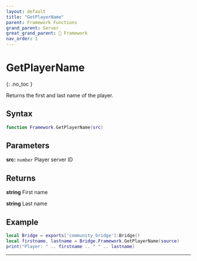 ```yaml
---
layout: default
title: "GetPlayerName"
parent: Framework Functions
grand_parent: Server
great_grand_parent: 🧩 Framework
nav_order: 1
---
```


# GetPlayerName
{: .no_toc }

Returns the first and last name of the player.

## Syntax

```lua
function Framework.GetPlayerName(src)
```

## Parameters

**src:** `number`
Player server ID

## Returns

**string**
First name

**string**
Last name

## Example

```lua
local Bridge = exports['community_bridge']:Bridge()
local firstname, lastname = Bridge.Framework.GetPlayerName(source)
print("Player: " .. firstname .. " " .. lastname)
```

---